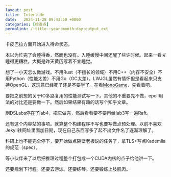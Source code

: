 ```yaml
---
layout: post
title:  Interlude
date:   2024-11-28 09:43:50 +0800
categories: [检查点]
permalink: /:title-:year:month:day:output_ext
---
```


卡皮巴拉方面开始进入待命状态。

本以为忙完了会睡得香，然而也没有。入睡缓慢中间还醒了些许时候。起来一看𝒦睡得更糟糕，大概是昨天黄历写着不宜睡觉。

想了一小天怎么做游戏。不用Rust（不擅长的领域）不用C++（内存不安全）不用Python（性能太差）不用Go（GC太差）。LWJGL虽然有情怀但是看起来只支持OpenGL，这玩意已经死了还是不要学了。在看[MonoGame]，先看着吧。

[MonoGame]: https://monogame.net/

要把之前想的关于IO多路复用的性能测试写一下。其他的不重要先不做，epoll用法的对比还是要做一下。然后如果结果有趣的话写个知乎文章。

刷DSLabs停在了lab4，把它做完，然后看看要不要再给lab3写一遍Raft。

还有这个内容站的事项。就算整个构建程序不写也要写做点预处理。以前不喜欢Jekyll往网址里面加日期，现在自己东西写多了起不出文件名了逐渐理解了。

科研上也不能完全停下，要开始做点隔壁老板说的任务了，拿TLS+写点Kademlia的规范（spec）。

等小伙伴来了以后把推理过程整个打包成一个CUDA内核的点子给他讲一下。

还要规划下行程。还要去游泳。还要练琴。还要锻炼上肢肌肉。

